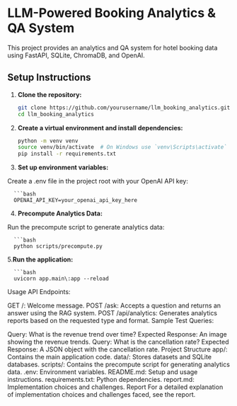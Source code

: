 # LLM-Powered Booking Analytics & QA System

This project provides an analytics and QA system for hotel booking data using FastAPI, SQLite, ChromaDB, and OpenAI.

## Setup Instructions

1. **Clone the repository:**
   ```bash
   git clone https://github.com/yourusername/llm_booking_analytics.git
   cd llm_booking_analytics
2. **Create a virtual environment and install dependencies:**

   ```bash
   python -m venv venv
   source venv/bin/activate  # On Windows use `venv\Scripts\activate`
   pip install -r requirements.txt

3. **Set up environment variables:**

Create a .env file in the project root with your OpenAI API key:

      ```bash
      OPENAI_API_KEY=your_openai_api_key_here

4. **Precompute Analytics Data:**

Run the precompute script to generate analytics data:

      ```bash
      python scripts/precompute.py
5.**Run the application:**

      ```bash
      uvicorn app.main\:app --reload
Usage
API Endpoints:

GET /: Welcome message.
POST /ask: Accepts a question and returns an answer using the RAG system.
POST /api/analytics: Generates analytics reports based on the requested type and format.
Sample Test Queries:

Query: What is the revenue trend over time?
Expected Response: An image showing the revenue trends.
Query: What is the cancellation rate?
Expected Response: A JSON object with the cancellation rate.
Project Structure
app/: Contains the main application code.
data/: Stores datasets and SQLite databases.
scripts/: Contains the precompute script for generating analytics data.
.env: Environment variables.
README.md: Setup and usage instructions.
requirements.txt: Python dependencies.
report.md: Implementation choices and challenges.
Report
For a detailed explanation of implementation choices and challenges faced, see the report.
